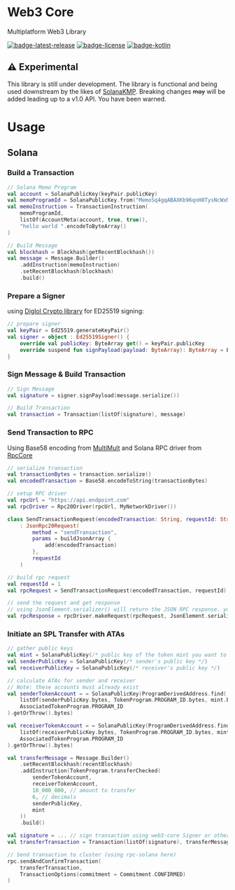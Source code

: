 # Web3 Core
Multiplatform Web3 Library

[![badge-latest-release]][url-latest-release]
[![badge-license]][url-license]
[![badge-kotlin]][url-kotlin]

## ⚠️ Experimental
This library is still under development. The library is functional and being used downstream by the likes of [SolanaKMP](https://github.com/metaplex-foundation/solana-kmp). Breaking changes ~~may~~ will be added leading up to a v1.0 API. You have been warned. 

# Usage

## Solana

### Build a Transaction

```kotlin
// Solana Memo Program 
val account = SolanaPublicKey(keyPair.publicKey)
val memoProgramId = SolanaPublicKey.from("MemoSq4gqABAXKb96qnH8TysNcWxMyWCqXgDLGmfcHr")
val memoInstruction = TransactionInstruction(
    memoProgramId,
    listOf(AccountMeta(account, true, true)),
    "hello world ".encodeToByteArray()
)

// Build Message
val blockhash = Blockhash(getRecentBlockhash())
val message = Message.Builder()
    .addInstruction(memoInstruction)
    .setRecentBlockhash(blockhash)
    .build()
```

### Prepare a Signer

using [Diglol Crypto library](https://github.com/diglol/crypto) for ED25519 signing:

```kotlin
// prepare signer
val keyPair = Ed25519.generateKeyPair()
val signer = object : Ed25519Signer() {
    override val publicKey: ByteArray get() = keyPair.publicKey
    override suspend fun signPayload(payload: ByteArray): ByteArray = Ed25519.sign(keyPair, payload)
}
```

### Sign Message & Build Transaction

```kotlin
// Sign Message
val signature = signer.signPayload(message.serialize())

// Build Transaction
val transaction = Transaction(listOf(signature), message)
```

### Send Transaction to RPC

Using Base58 encoding from [MultiMult](https://github.com/Funkatronics/multimult) and Solana RPC driver from [RpcCore](https://github.com/Funkatronics/RpcCore)

```kotlin
// serialize transaction
val transactionBytes = transaction.serialize()
val encodedTransaction = Base58.encodeToString(transactionBytes)

// setup RPC driver
val rpcUrl = "https://api.endpoint.com"
val rpcDriver = Rpc20Driver(rpcUrl, MyNetworkDriver())

class SendTransactionRequest(encodedTransaction: String, requestId: String)
    : JsonRpc20Request(
        method = "sendTransaction",
        params = buildJsonArray {
            add(encodedTransaction)
        },
        requestId
    )

// build rpc request
val requestId = 1
val rpcRequest = SendTransactionRequest(encodedTransaction, requestId)

// send the request and get response
// using JsonElement.serializer() will return the JSON RPC response. you can use your own serializer to get back a specific object
val rpcResponse = rpcDriver.makeRequest(rpcRequest, JsonElement.serializer())
```

### Initiate an SPL Transfer with ATAs
```kotlin
// gather public keys
val mint = SolanaPublicKey(/* public key of the token mint you want to transfer */)
val senderPublicKey = SolanaPublicKey(/* sender's public key */)
val receiverPublicKey = SolanaPublicKey(/* receiver's public key */)

// calculate ATAs for sender and receiver
// Note: these accounts must already exist
val senderTokenAccount = = SolanaPublicKey(ProgramDerivedAddress.find(
    listOf(senderPublicKey.bytes, TokenProgram.PROGRAM_ID.bytes, mint.bytes),
    AssociatedTokenProgram.PROGRAM_ID
).getOrThrow().bytes)

val receiverTokenAccount = = SolanaPublicKey(ProgramDerivedAddress.find(
    listOf(receiverPublicKey.bytes, TokenProgram.PROGRAM_ID.bytes, mint.bytes),
    AssociatedTokenProgram.PROGRAM_ID
).getOrThrow().bytes)

val transferMessage = Message.Builder()
    .setRecentBlockhash(recentBlockhash)
    .addInstruction(TokenProgram.transferChecked(
        senderTokenAccount,
        receiverTokenAccount,
        10_000_000, // amount to transfer
        6, // decimals
        senderPublicKey,
        mint
    ))
    .build()

val signature = ... // sign transaction using web3-core Signer or other mechanism 
val transferTransaction = Transaction(listOf(signature), transferMessage.serialize())

// Send transaction to cluster (using rpc-solana here)
rpc.sendAndConfirmTransaction(
    transferTransaction, 
    TransactionOptions(commitment = Commitment.CONFIRMED)
)
```

<!-- TAG_VERSION -->
[badge-latest-release]: https://img.shields.io/badge/latest--release-0.3.0-blue.svg?style=flat
[badge-license]: https://img.shields.io/badge/license-Apache%20License%202.0-blue.svg?style=flat

<!-- TAG_DEPENDENCIES -->
[badge-kotlin]: https://img.shields.io/badge/kotlin-2.2.20-blue.svg?logo=kotlin

[url-latest-release]: https://github.com/solana-mobile/web3-core/releases/latest
[url-license]: https://www.apache.org/licenses/LICENSE-2.0.txt
[url-kotlin]: https://kotlinlang.org
